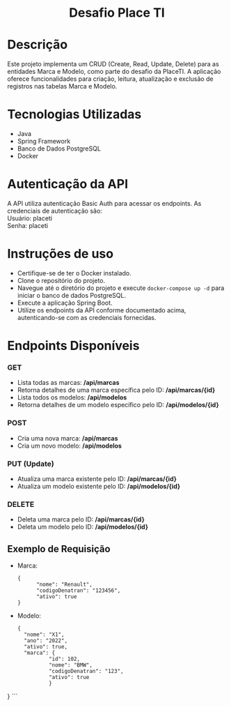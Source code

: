 <h1 align="center"> Desafio Place TI </h1>

# Descrição
Este projeto implementa um CRUD (Create, Read, Update, Delete) para as entidades Marca e Modelo, como parte do desafio da PlaceTI. A aplicação oferece funcionalidades para criação, leitura, atualização e exclusão de registros nas tabelas Marca e Modelo.

# Tecnologias Utilizadas
* Java
* Spring Framework
* Banco de Dados PostgreSQL
* Docker

# Autenticação da API

A API utiliza autenticação Basic Auth para acessar os endpoints. As credenciais de autenticação são: <br>
Usuário: placeti <br>
Senha: placeti <br>

# Instruções de uso

* Certifique-se de ter o Docker instalado.
* Clone o repositório do projeto.
* Navegue até o diretório do projeto e execute ```docker-compose up -d``` para iniciar o banco de dados PostgreSQL.
* Execute a aplicação Spring Boot.
* Utilize os endpoints da API conforme documentado acima, autenticando-se com as credenciais fornecidas.

# Endpoints Disponíveis

### GET
* Lista todas as marcas: **/api/marcas**
* Retorna detalhes de uma marca específica pelo ID: **/api/marcas/{id}**
* Lista todos os modelos: **/api/modelos**
* Retorna detalhes de um modelo específico pelo ID: **/api/modelos/{id}**

### POST
* Cria uma nova marca: **/api/marcas** 
* Cria um novo modelo: **/api/modelos**

### PUT (Update)
* Atualiza uma marca existente pelo ID: **/api/marcas/{id}**
* Atualiza um modelo existente pelo ID: **/api/modelos/{id}**

### DELETE
* Deleta uma marca pelo ID: **/api/marcas/{id}**
* Deleta um modelo pelo ID: **/api/modelos/{id}**
  
## Exemplo de Requisição

* Marca:
  ```
  {
        "nome": "Renault",
        "codigoDenatran": "123456",
        "ativo": true
  }
  ```
* Modelo:
  ```
  {
    "nome": "X1",
    "ano": "2022",
    "ativo": true,
    "marca": {
            "id": 102,
            "nome": "BMW",
            "codigoDenatran": "123",
            "ativo": true
            }
}   ```
